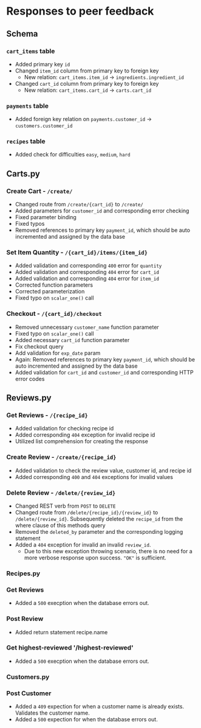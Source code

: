 # Responses to peer feedback 

## Schema 

### `cart_items` table
- Added primary key `id`
- Changed `item_id` column from primary key to foreign key
    - New relation: `cart_items.item_id` -> `ingredients.ingredient_id`
- Changed `cart_id` column from primary key to foreign key
    - New relation: `cart_items.cart_id` -> `carts.cart_id`

### `payments` table
- Added foreign key relation on `payments.customer_id` -> `customers.customer_id`

### `recipes` table 
- Added check for difficulties `easy`, `medium`, `hard`

## Carts.py

### Create Cart - `/create/`
- Changed route from `/create/{cart_id}` to `/create/`
- Added parameters for `customer_id` and corresponding error checking
- Fixed parameter binding
- Fixed typos
- Removed references to primary key `payment_id`, which should be auto incremented and assigned by the data base 

### Set Item Quantity - `/{cart_id}/items/{item_id}`
- Added validation and corresponding `400` error for `quantity`
- Added validation and corresponding `404` error for `cart_id`
- Added validation and corresponding `404` error for `item_id`
- Corrected function parameters
- Corrected parameterization
- Fixed typo on `scalar_one()` call

### Checkout - `/{cart_id}/checkout`
- Removed unnecessary `customer_name` function parameter 
- Fixed typo on `scalar_one()` call
- Added necessary `cart_id` function parameter
- Fix checkout query
- Add validation for `exp_date` param
- Again: Removed references to primary key `payment_id`, which should be auto incremented and assigned by the data base 
- Added validation for `cart_id` and `customer_id` and corresponding HTTP error codes

## Reviews.py

### Get Reviews - `/{recipe_id}`
- Added validation for checking recipe id
- Added corresponding `404` exception for invalid recipe id
- Utilized list comprehension for creating the response

### Create Review - `/create/{recipe_id}`
- Added validation to check the review value, customer id, and recipe id
- Added corresponding `400` and `404` exceptions for invalid values

### Delete Review - `/delete/{review_id}`
- Changed REST verb from `POST` to `DELETE`
- Changed route from `/delete/{recipe_id}/{review_id}` to `/delete/{review_id}`. Subsequently deleted the `recipe_id` from the where clause of this methods query
- Removed the `deleted_by` parameter and the corresponding logging statement
- Added a `404` exception for invalid an invalid `review_id`. 
    - Due to this new exception throwing scenario, there is no need for a more verbose response upon success. `"OK"` is sufficient. 

### Recipes.py

###  Get Reviews
- Added a `500` execption when the database errors out.

###  Post Review 
- Added return statement recipe.name

### Get highest-reviewed '/highest-reviewed'
- Added a `500` execption when the database errors out.

### Customers.py

### Post Customer
- Added a `409` expection for when a customer name is already exists. Validates the customer name.
- Added a `500` expection for when the database errors out.
